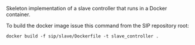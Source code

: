 Skeleton implementation of a slave controller that runs in a Docker
container.

To build the docker image issue this command from the SIP repository root:

```
docker build -f sip/slave/Dockerfile -t slave_controller .
```
